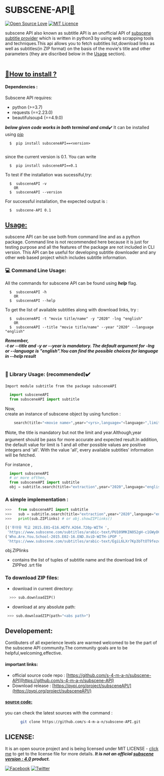 # SUBSCENE-API[:link:](https://github.com/s-4-m-a-n/subscene-API/tree/master/subsceneAPI)<br/>

[![Open Source Love](https://badges.frapsoft.com/os/v1/open-source-150x25.png?v=103)](https://github.com/s-4-m-a-n) 
[![MIT Licence](https://badges.frapsoft.com/os/mit/mit.png?v=103)](https://opensource.org/licenses/mit-license.php)<br/>


subscene API also known as subtitle API is an unofficial API of [subscene subtitle provider](https://www.subscene.com/) which is written in python3 by using web scrapping tools and techniques.This api allows you to fetch subtitles list,download links as well as subtitles(in ZIP format) on the basis of the movie's title and other parameters (they are discribed below in the [Usage](#usage) section).<br/><br/>

## [:small_blue_diamond:](https://github.com/s-4-m-a-n)<ins>How to install<ins> ?
#### Dependencies :
  Subscene API requires:
   - python (>=3.7)
   - requests (==2.23.0)
   - beautifulsoup4 (==4.9.0)
  
    
   ***below given code works in both terminal and cmd***:heavy_check_mark:
      It can be installed using [pip](https://pypi.org/project/subsceneAPI/)
``` 
  $  pip install subsceneAPI==<version>
  
```
  since the current version is 0.1. You can write 
  
```
  $  pip install subsceneAPI==0.1

``` 
  To test if the installation was sucessiful,try:
```
  $  subsceneAPI -v 
    OR
  $  subsceneAPI --version

```
For successful installation, the expected output is :
```
  $  subscene-API 0.1

``` 
## <ins>Usage<ins>:
  subscene API can be use both from command line and as a python package.
  Command line is not recommended here because it is just for testing purpose and all the features of the package are not included in CLI version. This API can be useful for developing subtitle downloader and any other web based project which includes subtitle information.
  
### :computer: Command Line Usage:
All the commands for subscene API can be found using ***help*** flag.
```
  $  subsceneAPI -h
    OR
  $  subsceneAPI --help
```
To get the list of available subtitles along with download links, try :
```
  $  subsceneAPI -t "movie title/name" -y "2020" -lng "english"
    OR
  $  subsceneAPI --title "movie title/name" --year "2020" --language "english"
```

***Remember,<br/>
  -t or --title and -y or --year is mandatory. The default argument for  -lng or --language is "english".You can find the possible choices for language in --help result*** <br/><br/>
  
### :page_with_curl: Library Usage: (recommended):heavy_check_mark:
    Import module subtitle from the package subsceneAPI
    
  ```python
    import subsceneAPI
    from subsceneAPI import subtitle
  ```
  Now,<br/>
      create an instance of subscene object by using function : 
      
  ```python  
      search(title="<movie name>",year="<yrs>,language="<language>",limit="<no of subtitles that you want>")
  ```
  :heavy_exclamation_mark:Note, the title is mandatory but not the limit and year.Although,year argument should be pass for more accurate and expected result.In addition, the default value for limit is 1 and all other possible values are positive integers and 'all'. With the value 'all', every available subtitles' information will be fetched.
  
   For instance , 
  ```python
    import subsceneAPI
    # or more ofthen,
    from subsceneAPI import subtitle    
    obj = subtitle.search(title="extraction",year="2020",language="english",limit="1")
 ```
 ### A simple implementation  :
 ```python
 >>>   from subsceneAPI import subtitle
 >>>   sub = subtitle.search(title="extraction",year="2020",language="english",limit="2")
 >>>   print(sub.ZIPlinks) # or obj.showZIPlinks()
 
 [('후아유 학교 2015.E01~E16.HDTV.H264.720p-WITH ',
  'https://www.subscene.com/subtitles/arabic-text/PU109MKIN052gH-c1GWyOCfTWLMLKmlfMrQXJcMMwO6b288LtEhtMIfkExgzB7hs8R0xZVR460THHwMT1PZ4iOPs6Vh_BjVhUJUfUxTc9yW8wCJ_tUbDzkpFsw4ofmIL0'),
 ('Who.Are.You.School-2015.E02-16.END.XviD-WITH-iPOP ',
  'https://www.subscene.com/subtitles/arabic-text/EgiL6LXr7Kp3bTtOT9fezovIu-6a5NcuPm66f8JPgPEP9HYHdM3yCXr9pQME2-hTCZeiPHusemyNgyVxVcW9qp6hmY3GCPJxXPuFBDWmb4XP58RNtbs8Gkij9EBxBiuv0')]
 ```
  obj.ZIPlinks 
  - contains the list of tuples of subtitle name and the download link of ZIPPed .srt file
 
 ### To download ZIP files:
   - download in current directory:
  ```python
    >>> sub.downloadZIP()
  ```
  - download at any absolute path:
   ```python
    >>> sub.downloadZIP(path="<abs path>")
  ```

## Developement:
   Contibuters of all experience levels are warmed welcomed to be the part of the subscene API community.The community goals are to be helpful,welcoming,effective.
   #### important links:
  - official source code repo : [https://github.com/s-4-m-a-n/subscene-API](https://github.com/s-4-m-a-n/subscene-API)
  - Download release : [https://pypi.org/project/subsceneAPI/](https://pypi.org/project/subsceneAPI/)<br/>
   #### <ins>source code:<ins>
   you can check the latest sources with the command :
   ```bash
          git clone https://github.com/s-4-m-a-n/subscene-API.git
   ```
   

## LICENSE:
  It is an open source project and is being licensed under MIT LICENSE - [click me](https://github.com/s-4-m-a-n/subscene-API/blob/master/LICENSE) to get to the license file for more details.
  ***It is not an official [subscene version : 4.0](https://www.subscene.com/) product.***
  
  
 

[![Facebook](https://img.shields.io/static/v1.svg?label=follow&message=@me&color=9cf&logo=facebook&style=flat&logoColor=white&colorA=informational)](https://www.facebook.com/suman.dhakal.39982) 
[![Twitter](https://img.shields.io/static/v1.svg?label=follow&message=@&color=grey&logo=twitter&style=flat&logoColor=white&colorA=critical)](https://twitter.com/s_4_m_A_N)
      

  
  